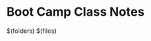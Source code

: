 # Boot Camp Class Notes
$(folders)
$(files)
<!--stackedit_data:
eyJoaXN0b3J5IjpbLTEzOTg4OTM1NzMsNjQwODY4MzUsMTU5OT
gyMTEwNiw1NTYyODYzNjksLTExMjI4MzE4OThdfQ==
-->